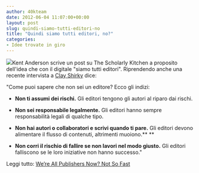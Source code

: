 ```yaml
---
author: 40kteam
date: 2012-06-04 11:07:00+00:00
layout: post
slug: quindi-siamo-tutti-editori-no
title: "Quindi siamo tutti editori, no?"
categories:
- Idee trovate in giro
---
```


![](http://40k.it/wp-content/uploads/2012/06/FileEasy_button.jpeg)Kent Anderson scrive un post su The Scholarly Kitchen a proposito dell'idea che con il digitale "siamo tutti editori". Riprendendo anche una recente intervista a [Clay Shirky](http://blog.findings.com/post/20527246081/how-we-will-read-clay-shirky) dice:

"Come puoi sapere che non sei un editore? Ecco gli indizi:



	
  * **Non ti assumi dei rischi.** Gli editori tengono gli autori al riparo dai rischi.

	
  * **Non sei responsabile legalmente.** Gli editori hanno sempre responsabilità legali di qualche tipo.

	
  * **Non hai autori o collaboratori e scrivi quando ti pare.** Gli editori devono alimentare il flusso di contenuti, altrimenti muoiono.**
**

	
  * **Non corri il rischio di fallire se non lavori nel modo giusto.** Gli editori falliscono se le loro iniziative non hanno successo."


Leggi tutto: [We’re All Publishers Now? Not So Fast](http://scholarlykitchen.sspnet.org/2012/06/04/were-all-publishers-now-not-so-fast/)
